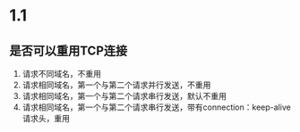 # 1.1
## 是否可以重用TCP连接
1. 请求不同域名，不重用
2. 请求相同域名，第一个与第二个请求并行发送，不重用
3. 请求相同域名，第一个与第二个请求串行发送，默认不重用
4. 请求相同域名，第一个与第二个请求串行发送，带有connection：keep-alive请求头，重用
